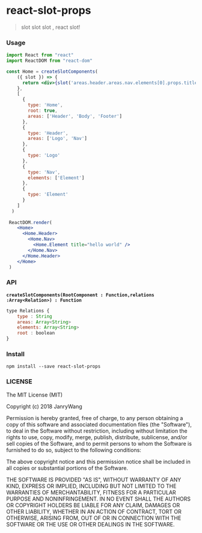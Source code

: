 # react-slot-props

> slot slot slot , react slot!



### Usage

```jsx
import React from "react"
import ReactDOM from "react-dom"

const Home = createSlotComponents(
    ({ slot }) => {
      return <div>{slot('areas.header.areas.nav.elements[0].props.title')}</div>
    },
    [
      {
        type: 'Home',
        root: true,
        areas: ['Header', 'Body', 'Footer']
      },
      {
        type: 'Header',
        areas: ['Logo', 'Nav']
      },
      {
        type: 'Logo'
      },
      {
        type: 'Nav',
        elements: ['Element']
      },
      {
        type: 'Element'
      }
    ]
  )
  
 ReactDOM.render(
    <Home>
      <Home.Header>
        <Home.Nav>
          <Home.Element title="hello world" />
        </Home.Nav>
      </Home.Header>
    </Home>
 )
```



### API

**`createSlotComponents(RootComponent : Function,relations :Array<Relation>) : Function`**



```javascript
type Relations {
    type : String
    areas: Array<String>
    elements: Array<String>
    root : boolean
}
```



### Install

```
npm install --save react-slot-props
```

### LICENSE

The MIT License (MIT)

Copyright (c) 2018 JanryWang

Permission is hereby granted, free of charge, to any person obtaining a copy of this software and associated documentation files (the "Software"), to deal in the Software without restriction, including without limitation the rights to use, copy, modify, merge, publish, distribute, sublicense, and/or sell copies of the Software, and to permit persons to whom the Software is furnished to do so, subject to the following conditions:

The above copyright notice and this permission notice shall be included in all copies or substantial portions of the Software.

THE SOFTWARE IS PROVIDED "AS IS", WITHOUT WARRANTY OF ANY KIND, EXPRESS OR IMPLIED, INCLUDING BUT NOT LIMITED TO THE WARRANTIES OF MERCHANTABILITY, FITNESS FOR A PARTICULAR PURPOSE AND NONINFRINGEMENT. IN NO EVENT SHALL THE AUTHORS OR COPYRIGHT HOLDERS BE LIABLE FOR ANY CLAIM, DAMAGES OR OTHER LIABILITY, WHETHER IN AN ACTION OF CONTRACT, TORT OR OTHERWISE, ARISING FROM, OUT OF OR IN CONNECTION WITH THE SOFTWARE OR THE USE OR OTHER DEALINGS IN THE SOFTWARE.